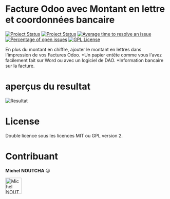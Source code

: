 Facture Odoo avec Montant en lettre et coordonnées bancaire
============================================================

[![Project Status](http://opensource.box.com/badges/active.svg)](http://opensource.box.com/badges)
[![Project Status](http://opensource.box.com/badges/maintenance.svg)](http://opensource.box.com/badges)
[![Average time to resolve an issue](http://isitmaintained.com/badge/resolution/noutcha/OdooReportInvoice.svg)](http://isitmaintained.com/project/noutcha/OdooReportInvoice "Average time to resolve an issue")
[![Percentage of open issues](http://isitmaintained.com/badge/open/noutcha/OdooReportInvoice.svg)](http://isitmaintained.com/project/noutcha/OdooReportInvoice "Percentage of issues still open")
[![GPL License](https://badges.frapsoft.com/os/gpl/gpl.png?v=103)](https://opensource.org/licenses/GPL-3.0/)


En plus du montant en chiffre, ajouter le montant en lettres dans l'impression de vos Factures Odoo.
*Un papier entête comme vous l'avez facilement fait sur Word ou avec un logiciel de DAO.
*Information bancaire sur la facture.

aperçus du resultat
=======
![Resultat](https://i.ibb.co/VgTxM1C/invoice.jpg "Invoice Factures")


License
======
Double licence sous les licences MIT ou GPL version 2.


Contribuant
===========
**Michel NOUTCHA**  :wink:

<a href="https://ibb.co/HBs68F3"><img src="https://i.ibb.co/HBs68F3/ntm.jpg" width="50" height="50" alt="Michel NOUTCHA" border="0"></a>
